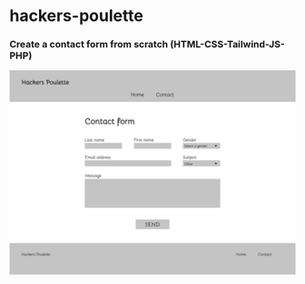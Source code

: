 # hackers-poulette

### Create a contact form from scratch (HTML-CSS-Tailwind-JS-PHP)  

![Mock up :](./assets/img/Desktop%20-%201.png)